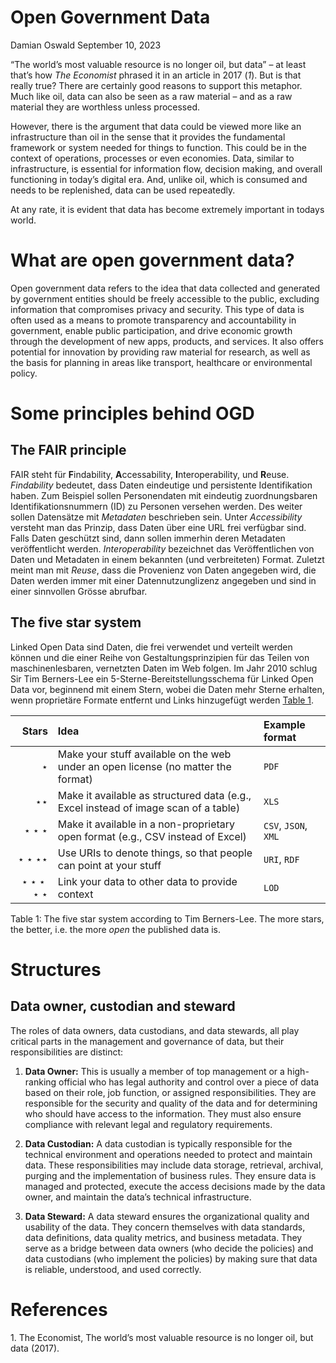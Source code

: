 # Open Government Data
Damian Oswald
September 10, 2023

“The world’s most valuable resource is no longer oil, but data” – at
least that’s how *The Economist* phrased it in an article in 2017 (*1*).
But is that really true? There are certainly good reasons to support
this metaphor. Much like oil, data can also be seen as a raw material –
and as a raw material they are worthless unless processed.

However, there is the argument that data could be viewed more like an
infrastructure than oil in the sense that it provides the fundamental
framework or system needed for things to function. This could be in the
context of operations, processes or even economies. Data, similar to
infrastructure, is essential for information flow, decision making, and
overall functioning in today’s digital era. And, unlike oil, which is
consumed and needs to be replenished, data can be used repeatedly.

At any rate, it is evident that data has become extremely important in
todays world.

# What are open government data?

Open government data refers to the idea that data collected and
generated by government entities should be freely accessible to the
public, excluding information that compromises privacy and security.
This type of data is often used as a means to promote transparency and
accountability in government, enable public participation, and drive
economic growth through the development of new apps, products, and
services. It also offers potential for innovation by providing raw
material for research, as well as the basis for planning in areas like
transport, healthcare or environmental policy.

# Some principles behind OGD

## The FAIR principle

FAIR steht für **F**indability, **A**ccessability, **I**nteroperability,
und **R**euse. *Findability* bedeutet, dass Daten eindeutige und
persistente Identifikation haben. Zum Beispiel sollen Personendaten mit
eindeutig zuordnungsbaren Identifikationsnummern (ID) zu Personen
versehen werden. Des weiter sollen Datensätze mit *Metadaten*
beschrieben sein. Unter *Accessibility* versteht man das Prinzip, dass
Daten über eine URL frei verfügbar sind. Falls Daten geschützt sind,
dann sollen immerhin deren Metadaten veröffentlicht werden.
*Interoperability* bezeichnet das Veröffentlichen von Daten und
Metadaten in einem bekannten (und verbreiteten) Format. Zuletzt meint
man mit *Reuse*, dass die Provenienz von Daten angegeben wird, die Daten
werden immer mit einer Datennutzunglizenz angegeben und sind in einer
sinnvollen Grösse abrufbar.

## The five star system

Linked Open Data sind Daten, die frei verwendet und verteilt werden
können und die einer Reihe von Gestaltungsprinzipien für das Teilen von
maschinenlesbaren, vernetzten Daten im Web folgen. Im Jahr 2010 schlug
Sir Tim Berners-Lee ein 5-Sterne-Bereitstellungsschema für Linked Open
Data vor, beginnend mit einem Stern, wobei die Daten mehr Sterne
erhalten, wenn proprietäre Formate entfernt und Links hinzugefügt werden
[Table 1](#tbl-stars).

<div id="tbl-stars">

|                       Stars | Idea                                                                                | Example format       |
|----------------------------:|:------------------------------------------------------------------------------------|:---------------------|
|                     $\star$ | Make your stuff available on the web under an open license (no matter the format)   | `PDF`                |
|                $\star\star$ | Make it available as structured data (e.g., Excel instead of image scan of a table) | `XLS`                |
|           $\star\star\star$ | Make it available in a non-proprietary open format (e.g., CSV instead of Excel)     | `CSV`, `JSON`, `XML` |
|      $\star\star\star\star$ | Use URIs to denote things, so that people can point at your stuff                   | `URI`, `RDF`         |
| $\star\star\star\star\star$ | Link your data to other data to provide context                                     | `LOD`                |

Table 1: The five star system according to Tim Berners-Lee. The more
stars, the better, i.e. the more *open* the published data is.

</div>

# Structures

## Data owner, custodian and steward

The roles of data owners, data custodians, and data stewards, all play
critical parts in the management and governance of data, but their
responsibilities are distinct:

1.  **Data Owner:** This is usually a member of top management or a
    high-ranking official who has legal authority and control over a
    piece of data based on their role, job function, or assigned
    responsibilities. They are responsible for the security and quality
    of the data and for determining who should have access to the
    information. They must also ensure compliance with relevant legal
    and regulatory requirements.

2.  **Data Custodian:** A data custodian is typically responsible for
    the technical environment and operations needed to protect and
    maintain data. These responsibilities may include data storage,
    retrieval, archival, purging and the implementation of business
    rules. They ensure data is managed and protected, execute the access
    decisions made by the data owner, and maintain the data’s technical
    infrastructure.

3.  **Data Steward:** A data steward ensures the organizational quality
    and usability of the data. They concern themselves with data
    standards, data definitions, data quality metrics, and business
    metadata. They serve as a bridge between data owners (who decide the
    policies) and data custodians (who implement the policies) by making
    sure that data is reliable, understood, and used correctly.

<!-- ## Anonymizing data -->
<!-- In 1998, Samarati and Sweeney have developed a protocol called $k$-anonymity in order to anonymize personal data [@samarati1998protecting]. -->
<!-- A simple algorithm to calculate the $k$-anonymity of a data frame in R could be written as follows: -->
<!-- ``` r -->
<!-- K <- numeric(nrow(D)) -->
<!-- for (i in 1:nrow(D)) { -->
<!--    for (j in 1:nrow(D)) { -->
<!--       if(i==j) next -->
<!--       if(all(D[i,qi]==D[j,qi])) K[j] <- K[j]+1 -->
<!--    } -->
<!-- } -->
<!-- k <- min(K) -->
<!-- ``` -->
<!-- Here, `K` is the number of identical entries found for an observation in the data set `D`, while `k` is the minimum of vector `K`. The vector `qi` contains variable names of the quasi-identifiers. -->
<!-- \begin{table} -->
<!--   \centering -->
<!--   \begin{tabular}{@{}llll@{}} -->
<!--     \toprule -->
<!--     Name & Birthday & Sex & Positive \\ -->
<!--     \midrule -->
<!--     Alison Thompson & 1992-04-21 & f & \texttt{False} \\ -->
<!--     Thomas Peterson & 1992-03-04 & m & \texttt{False} \\ -->
<!--     Daniel Smith & 1991-11-15 & m & \texttt{True} \\ -->
<!--     Ethan Hudson & 1991-09-29 & m & \texttt{False} \\ -->
<!--     Emily Gibson & 1992-12-02 & f & \texttt{False} \\ -->
<!--     Charlotte Ava Bradley & 1992-05-18 & f & \texttt{True} \\ -->
<!--     \bottomrule -->
<!--   \end{tabular} -->
<!--   \caption{Example data set of personal data.} -->
<!--   \label{table:k1} -->
<!-- \end{table} -->
<!-- \begin{table} -->
<!--   \centering -->
<!--   \begin{tabular}{@{}llll@{}} -->
<!--     \toprule -->
<!--     Year & Sex & Positive \\ -->
<!--     \midrule -->
<!--     1992 & f & \texttt{False} \\ -->
<!--     1992 & m & \texttt{False} \\ -->
<!--     1991 & m & \texttt{True} \\ -->
<!--     1991 & m & \texttt{False} \\ -->
<!--     1992 & f & \texttt{False} \\ -->
<!--     1992 & f & \texttt{True} \\ -->
<!--     \bottomrule -->
<!--   \end{tabular} -->
<!--   \caption{Example data set of personal data.} -->
<!--   \label{table:k1} -->
<!-- \end{table} -->

# References

<div id="refs" class="references csl-bib-body">

<div id="ref-economist2017" class="csl-entry">

<span class="csl-left-margin">1.
</span><span class="csl-right-inline">The Economist, The world’s most
valuable resource is no longer oil, but data (2017).</span>

</div>

</div>
